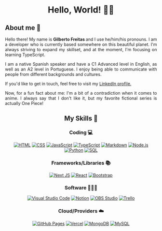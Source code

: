 <h1 align="center"> Hello, World! 👋🏻 </h1>
<h2> About me 🚀</h2>

<div align="justify">
  <p> Hello there! My name is <strong> Gilberto Freitas </strong> and I use he/him/his pronouns. I am a developer who is currently based somewhere on this beautiful planet. I'm always striving to expand my skillset, and at the moment, I'm focusing on learning TypeScript.

I am a native Spanish speaker and have a C1 Advanced level in English, as well as an A2 level in Portuguese. I enjoy being able to communicate with people from different backgrounds and cultures.

If you'd like to get in touch, feel free to visit my <a href="https://www.linkedin.com/in/gilberto-freitas/">LinkedIn profile.</a>

Now, for a fun fact about me: I'm a bit of a contradiction when it comes to anime. I always say that I don't like it, but my favorite fictional series is actually One Piece!</p>
</div>

<h2 align="center"> My Skills 🌿</h2>

<h3 align="center">Coding 💻</h3>
<p align="center">
<a href="#"><img alt="HTML" src="https://img.shields.io/badge/HTML-E34F26.svg?logo=html5&logoColor=white"></a>
<a href="#"><img alt="CSS" src="https://img.shields.io/badge/CSS-1572B6.svg?logo=css3&logoColor=white"></a>
<a href="#"><img alt="JavaScript" src="https://img.shields.io/badge/JavaScript-F7DF1E.svg?logo=javascript&logoColor=black"></a>
<a href="#"><img alt="TypeScript" src="https://img.shields.io/badge/TypeScript-007ACC.svg?logo=typescript&logoColor=white"></a>
<a href="#"><img alt="Markdown" src="https://img.shields.io/badge/Markdown-000000.svg?logo=markdown&logoColor=white"></a>
<a href="#"><img alt="Node.js" src="https://img.shields.io/badge/Node.js-43853D.svg?logo=node.js&logoColor=white"></a>
<a href="#"><img alt="Python" src="https://img.shields.io/badge/Python-14354C.svg?logo=python&logoColor=white"></a>
<a href="#"><img alt="SQL" src="https://custom-icon-badges.demolab.com/badge/SQL-025E8C.svg?logo=database&logoColor=white"></a>
</p>

<h3 align="center">Frameworks/Libraries 📚</h3>

<p align="center">
  <a href="#"><img alt="Next JS" src="https://img.shields.io/badge/Next.js-000000?style=flat-square&logo=Next.js&logoColor=white"></a>
  <a href="#"><img alt="React" src="https://img.shields.io/badge/React-61DAFB.svg?logo=react&logoColor=black"></a>
<a href="#"><img alt="Bootstrap" src="https://img.shields.io/badge/Bootstrap-7952B3.svg?logo=bootstrap&logoColor=white"></a>
</p>

<h3 align="center">Software 👨🏻‍💻</h3>

<p align="center">
<a href="#"><img alt="Visual Studio Code" src="https://img.shields.io/badge/Visual%20Studio%20Code-0078d7.svg?logo=visual-studio-code&logoColor=white"></a>
<a href="#"><img alt="Notion" src="https://img.shields.io/badge/Notion-010101.svg?logo=notion&logoColor=white"></a>
<a href="#"><img alt="OBS Studio" src="https://img.shields.io/badge/-OBS-302E31?logo=obs-studio&logoColor=white"></a>
<a href="#"><img alt="Trello" src="https://img.shields.io/badge/Trello-0052CC.svg?logo=trello&logoColor=white"></a>
</p>

<h3 align="center"> Cloud/Providers ☁️ </h3>

<p align="center">
<a href="#"><img alt="GitHub Pages" src="https://img.shields.io/badge/GitHub%20Pages-327FC7.svg?logo=github&logoColor=white"></a>
<a href="#"><img alt="Vercel" src="https://img.shields.io/badge/Vercel-000000.svg?logo=vercel&logoColor=white"></a>
<a href="#"><img alt="MongoDB" src="https://img.shields.io/badge/MongoDB-47A248.svg?logo=mongodb&logoColor=white"></a>
<a href="#"><img alt="MySQL" src="https://img.shields.io/badge/MySQL-00f.svg?logo=mysql&logoColor=white"></a>
</p>
